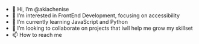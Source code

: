 - 👋 Hi, I’m @akiachenise
- 👀 I’m interested in FrontEnd Development, focusing on accessibility
- 🌱 I’m currently learning JavaScript and Python
- 💞️ I’m looking to collaborate on projects that iwll help me grow my skillset
- 📫 How to reach me 

<!---
akiachenise/akiachenise is a ✨ special ✨ repository because its `README.md` (this file) appears on your GitHub profile.
You can click the Preview link to take a look at your changes.
--->
